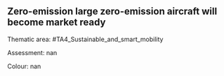 ## Zero-emission large zero-emission aircraft will become market ready

Thematic area: #TA4_Sustainable_and_smart_mobility

Assessment: nan

Colour: nan